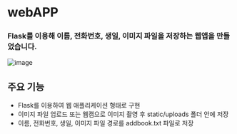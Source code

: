 # webAPP
### Flask를 이용해 이름, 전화번호, 생일, 이미지 파일을 저장하는 웹앱을 만들었습니다.
![image](webAPP.jng)

## 주요 기능
- Flask를 이용하여 웹 애플리케이션 형태로 구현
- 이미지 파일 업로드 또는 웹캠으로 이미지 촬영 후 static/uploads 폴더 안에 저장
- 이름, 전화번호, 생일, 이미지 파일 경로를 addbook.txt 파일로 저장
